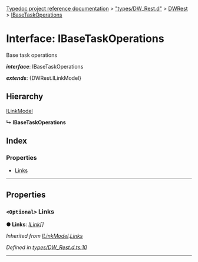 [Typedoc project reference documentation](../README.md) > ["types/DW_Rest.d"](../modules/_types_dw_rest_d_.md) > [DWRest](../modules/_types_dw_rest_d_.dwrest.md) > [IBaseTaskOperations](../interfaces/_types_dw_rest_d_.dwrest.ibasetaskoperations.md)

# Interface: IBaseTaskOperations

Base task operations

*__interface__*: IBaseTaskOperations

*__extends__*: {DWRest.ILinkModel}

## Hierarchy

 [ILinkModel](_types_dw_rest_d_.dwrest.ilinkmodel.md)

**↳ IBaseTaskOperations**

## Index

### Properties

* [Links](_types_dw_rest_d_.dwrest.ibasetaskoperations.md#links)

---

## Properties

<a id="links"></a>

### `<Optional>` Links

**● Links**: *[ILink](_types_dw_rest_d_.dwrest.ilink.md)[]*

*Inherited from [ILinkModel](_types_dw_rest_d_.dwrest.ilinkmodel.md).[Links](_types_dw_rest_d_.dwrest.ilinkmodel.md#links)*

*Defined in [types/DW_Rest.d.ts:10](https://github.com/DocuWare/REST-Sample-TS/blob/a4697e2/src/types/DW_Rest.d.ts#L10)*

___

